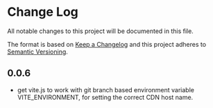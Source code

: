# Change Log

All notable changes to this project will be documented in this file.

The format is based on [Keep a Changelog](http://keepachangelog.com/) and this project adheres to [Semantic Versioning](http://semver.org/).

## 0.0.6

- get vite.js to work with git branch based environment variable VITE_ENVIRONMENT, for setting the correct CDN host name.

